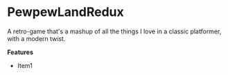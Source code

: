 # **PewpewLandRedux**

A retro-game that's a mashup of all the things I love in a classic platformer, with a modern twist.

**Features**
* Item1
